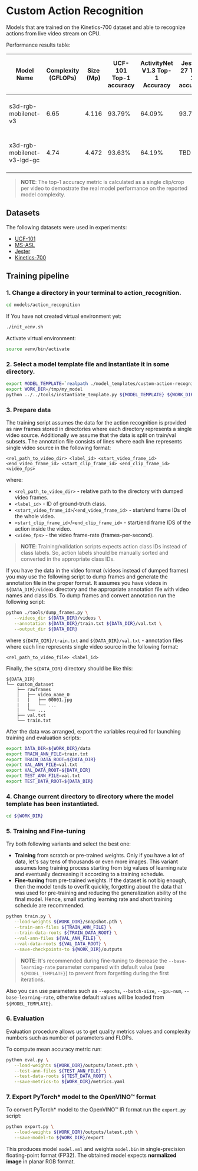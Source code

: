 # Custom Action Recognition

Models that are trained on the Kinetics-700 dataset and able to recognize actions from live video stream on CPU.

Performance results table:

| Model Name                  | Complexity (GFLOPs) | Size (Mp) | UCF-101 Top-1 accuracy | ActivityNet V1.3 Top-1 Accuracy | Jester-27 Top-1 accuracy | MS-ASL-1000 Top-1 accuracy | Links                                                                                                                                                                                                                               |
| --------------------------- | ------------------- | --------- | ---------------------- | ------------------------------- | ------------------------ | -------------------------- | ----------------------------------------------------------------------------------------------------------------------------------------------------------------------------------------------------------------------------------- |
| s3d-rgb-mobilenet-v3        | 6.65                | 4.116     | 93.79%                 | 64.09%                          | 93.79%                   | 41.20%                     | [model template](s3d-rgb-mobilenet-v3/template.yaml), [kinetics-700 snapshot](https://storage.openvinotoolkit.org/repositories/openvino_training_extensions/models/custom_action_recognition/s3d-mobilenetv3-large-kinetics700.pth) |
| x3d-rgb-mobilenet-v3-lgd-gc | 4.74                | 4.472     | 93.63%                 | 64.19%                          | TBD                      | TBD                        | [model template](x3d-rgb-mobilenet-v3-lgd-gc/template.yaml), [kinetics-700 snapshot]() |

> **NOTE**: The top-1 accuracy metric is calculated as a single clip/crop per video to demostrate the real model performance on the reported model complexity.

## Datasets

The following datasets were used in experiments:
* [UCF-101](https://arxiv.org/abs/1212.0402)
* [MS-ASL](https://www.microsoft.com/en-us/research/project/ms-asl/#!downloads)
* [Jester](https://20bn.com/datasets/jester)
* [Kinetics-700](https://deepmind.com/research/open-source/kinetics)

## Training pipeline

### 1. Change a directory in your terminal to action_recognition.

```bash
cd models/action_recognition
```
If You have not created virtual environment yet:
```bash
./init_venv.sh
```
Activate virtual environment:
```bash
source venv/bin/activate
```

### 2. Select a model template file and instantiate it in some directory.

```bash
export MODEL_TEMPLATE=`realpath ./model_templates/custom-action-recognition/s3d-rgb-mobilenet-v3/template.yaml`
export WORK_DIR=/tmp/my_model
python ../../tools/instantiate_template.py ${MODEL_TEMPLATE} ${WORK_DIR}
```

### 3. Prepare data

The training script assumes the data for the action recognition is provided as raw frames stored in directories where each directory represents a single video source.
Additionally we assume that the data is split on train/val subsets.
The annotation file consists of lines where each line represents single video source in the following format:
```
<rel_path_to_video_dir> <label_id> <start_video_frame_id> <end_video_frame_id> <start_clip_frame_id> <end_clip_frame_id> <video_fps>
```

where:
* `<rel_path_to_video_dir>` - relative path to the directory with dumped video frames.
* `<label_id>` - ID of ground-truth class.
* `<start_video_frame_id>`/`<end_video_frame_id>` - start/end frame IDs of the whole video.
* `<start_clip_frame_id>`/`<end_clip_frame_id>` - start/end frame IDS of the action inside the video.
* `<video_fps>` - the video frame-rate (frames-per-second).

> **NOTE**: Training/validation scripts expects action class IDs instead of class labels. So, action labels should be manually sorted and converted in the appropriate class IDs.

If you have the data in the video format (videos instead of dumped frames) you may use the following script to dump frames and generate the annotation file in the proper format.
It assumes you have videos in `${DATA_DIR}/videos` directory and the appropriate annotation file with video names and class IDs.
To dump frames and convert annotation run the following script:

```bash
python ./tools/dump_frames.py \
   --videos_dir ${DATA_DIR}/videos \
   --annotation ${DATA_DIR}/train.txt ${DATA_DIR}/val.txt \
   --output_dir ${DATA_DIR}
```

where `${DATA_DIR}/train.txt` and `${DATA_DIR}/val.txt` - annotation files where each line represents single video source in the following format:

```
<rel_path_to_video_file> <label_id>
```

Finally, the `${DATA_DIR}` directory should be like this:

```
${DATA_DIR}
└── custom_dataset
    ├── rawframes
    │   ├── video_name_0
    |   |   ├── 00001.jpg
    |   |   └── ...
    |   └── ...
    ├── val.txt
    └── train.txt
```

After the data was arranged, export the variables required for launching training and evaluation scripts:

```bash
export DATA_DIR=${WORK_DIR}/data
export TRAIN_ANN_FILE=train.txt
export TRAIN_DATA_ROOT=${DATA_DIR}
export VAL_ANN_FILE=val.txt
export VAL_DATA_ROOT=${DATA_DIR}
export TEST_ANN_FILE=val.txt
export TEST_DATA_ROOT=${DATA_DIR}
```

### 4. Change current directory to directory where the model template has been instantiated.

```bash
cd ${WORK_DIR}
```

### 5. Training and Fine-tuning

Try both following variants and select the best one:

* **Training** from scratch or pre-trained weights. Only if you have a lot of data, let's say tens of thousands or even more images. This variant assumes long training process starting from big values of learning rate and eventually decreasing it according to a training schedule.
* **Fine-tuning** from pre-trained weights. If the dataset is not big enough, then the model tends to overfit quickly, forgetting about the data that was used for pre-training and reducing the generalization ability of the final model. Hence, small starting learning rate and short training schedule are recommended.

```bash
python train.py \
   --load-weights ${WORK_DIR}/snapshot.pth \
   --train-ann-files ${TRAIN_ANN_FILE} \
   --train-data-roots ${TRAIN_DATA_ROOT} \
   --val-ann-files ${VAL_ANN_FILE} \
   --val-data-roots ${VAL_DATA_ROOT} \
   --save-checkpoints-to ${WORK_DIR}/outputs
```

> **NOTE**: It's recommended during fine-tuning to decrease the `--base-learning-rate` parameter compared with default value (see `${MODEL_TEMPLATE}`) to prevent from forgetting during the first iterations.

Also you can use parameters such as `--epochs`, `--batch-size`, `--gpu-num`, `--base-learning-rate`, otherwise default values will be loaded from `${MODEL_TEMPLATE}`.

### 6. Evaluation

Evaluation procedure allows us to get quality metrics values and complexity numbers such as number of parameters and FLOPs.

To compute mean accuracy metric run:

```bash
python eval.py \
   --load-weights ${WORK_DIR}/outputs/latest.pth \
   --test-ann-files ${TEST_ANN_FILE} \
   --test-data-roots ${TEST_DATA_ROOT} \
   --save-metrics-to ${WORK_DIR}/metrics.yaml
```

### 7. Export PyTorch\* model to the OpenVINO™ format

To convert PyTorch\* model to the OpenVINO™ IR format run the `export.py` script:

```bash
python export.py \
   --load-weights ${WORK_DIR}/outputs/latest.pth \
   --save-model-to ${WORK_DIR}/export
```

This produces model `model.xml` and weights `model.bin` in single-precision floating-point format
(FP32). The obtained model expects **normalized image** in planar RGB format.
